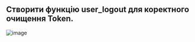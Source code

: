 ## Створити функцію user_logout для коректного очищення Token.

![image](https://user-images.githubusercontent.com/55044802/209198701-4e090471-4bba-42f0-ac4c-2c49cb721369.png)
